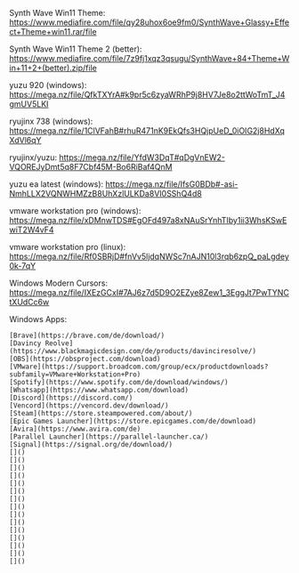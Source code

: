 Synth Wave Win11 Theme: https://www.mediafire.com/file/qy28uhox6oe9fm0/SynthWave+Glassy+Effect+Theme+win11.rar/file

Synth Wave Win11 Theme 2 (better): https://www.mediafire.com/file/7z9fj1xqz3qsugu/SynthWave+84+Theme+Win+11+2+(better).zip/file

yuzu 920 (windows): https://mega.nz/file/QfkTXYrA#k9pr5c6zyaWRhP9j8HV7Je8o2ttWoTmT_J4gmUV5LKI

ryujinx 738 (windows): https://mega.nz/file/1ClVFahB#rhuR471nK9EkQfs3HQjpUeD_0iOIG2j8HdXqXdVl6qY

ryujinx/yuzu: https://mega.nz/file/YfdW3DqT#qDgVnEW2-VQOREJyDmt5q8F7Cbf45M-Bo6RiBaf4QnM

yuzu ea latest (windows): https://mega.nz/file/IfsG0BDb#-asi-NmhLLX2VQNWHMZzB8UhXzlULKDa8VI0SShQ4d8

vmware workstation pro (windows): https://mega.nz/file/xDMnwTDS#EgOFd497a8xNAuSrYnhTIby1ii3WhsKSwEwiT2W4vF4

vmware workstation pro (linux): https://mega.nz/file/Rf0SBRjD#fnVv5ljdqNWSc7nAJN10l3rqb6zpQ_paLgdey0k-7qY

Windows Modern Cursors: https://mega.nz/file/IXEzGCxI#7AJ6z7d5D9O2EZye8Zew1_3EggJt7PwTYNCtXUdCc6w

Windows Apps:

```
[Brave](https://brave.com/de/download/)
[Davincy Reolve](https://www.blackmagicdesign.com/de/products/davinciresolve/)
[OBS](https://obsproject.com/download)
[VMware](https://support.broadcom.com/group/ecx/productdownloads?subfamily=VMware+Workstation+Pro)
[Spotify](https://www.spotify.com/de/download/windows/)
[Whatsapp](https://www.whatsapp.com/download)
[Discord](https://discord.com/)
[Vencord](https://vencord.dev/download/)
[Steam](https://store.steampowered.com/about/)
[Epic Games Launcher](https://store.epicgames.com/de/download)
[Avira](https://www.avira.com/de)
[Parallel Launcher](https://parallel-launcher.ca/)
[Signal](https://signal.org/de/download/)
[]()
[]()
[]()
[]()
[]()
[]()
[]()
[]()
[]()
[]()
[]()
[]()
[]()
[]()
[]()
```
